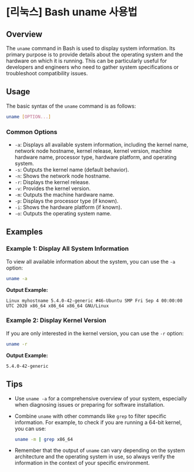 # [리눅스] Bash uname 사용법

## Overview
The `uname` command in Bash is used to display system information. Its primary purpose is to provide details about the operating system and the hardware on which it is running. This can be particularly useful for developers and engineers who need to gather system specifications or troubleshoot compatibility issues.

## Usage
The basic syntax of the `uname` command is as follows:

```bash
uname [OPTION...]
```

### Common Options
- `-a`: Displays all available system information, including the kernel name, network node hostname, kernel release, kernel version, machine hardware name, processor type, hardware platform, and operating system.
- `-s`: Outputs the kernel name (default behavior).
- `-n`: Shows the network node hostname.
- `-r`: Displays the kernel release.
- `-v`: Provides the kernel version.
- `-m`: Outputs the machine hardware name.
- `-p`: Displays the processor type (if known).
- `-i`: Shows the hardware platform (if known).
- `-o`: Outputs the operating system name.

## Examples
### Example 1: Display All System Information
To view all available information about the system, you can use the `-a` option:

```bash
uname -a
```
**Output Example:**
```
Linux myhostname 5.4.0-42-generic #46-Ubuntu SMP Fri Sep 4 00:00:00 UTC 2020 x86_64 x86_64 x86_64 GNU/Linux
```

### Example 2: Display Kernel Version
If you are only interested in the kernel version, you can use the `-r` option:

```bash
uname -r
```
**Output Example:**
```
5.4.0-42-generic
```

## Tips
- Use `uname -a` for a comprehensive overview of your system, especially when diagnosing issues or preparing for software installation.
- Combine `uname` with other commands like `grep` to filter specific information. For example, to check if you are running a 64-bit kernel, you can use:
  
  ```bash
  uname -m | grep x86_64
  ```
- Remember that the output of `uname` can vary depending on the system architecture and the operating system in use, so always verify the information in the context of your specific environment.